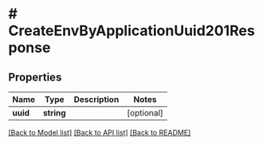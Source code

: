 # # CreateEnvByApplicationUuid201Response

## Properties

Name | Type | Description | Notes
------------ | ------------- | ------------- | -------------
**uuid** | **string** |  | [optional]

[[Back to Model list]](../../README.md#models) [[Back to API list]](../../README.md#endpoints) [[Back to README]](../../README.md)
